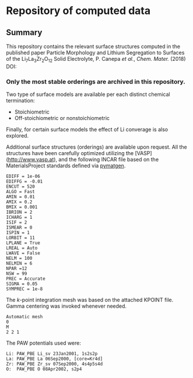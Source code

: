 # Repository of computed data 


## Summary 
This repository contains the relevant surface structures computed in the published paper Particle Morphology and Lithium Segregation to Surfaces of the Li$_7$La$_3$Zr$_2$O$_{12}$ Solid Electrolyte, P. Canepa *et al.*, *Chem. Mater.* (2018) DOI:

### Only the most stable orderings are archived in this repository.

Two type of surface models are available per each distinct chemical termination: 

* Stoichiometric 
* Off-stoichiometric or nonstoichiometric 

Finally, for certain surface models the effect of Li converage is also explored. 

Additional surface structures (orderings) are available upon request. 
All the structures have been carefully optimized utilizing the [VASP] (http://www.vasp.at), and the following INCAR file based on the MaterialsProject standards defined via [pymatgen](http://pymatgen.org).  

```
EDIFF = 1e-06
EDIFFG = -0.01
ENCUT = 520
ALGO = Fast
AMIN = 0.01
AMIX = 0.2
BMIX = 0.001
IBRION = 2
ICHARG = 1
ISIF = 2
ISMEAR = 0
ISPIN = 1
LORBIT = 11
LPLANE = True
LREAL = Auto
LWAVE = False
NELM = 100
NELMIN = 6
NPAR =12
NSW = 99
PREC = Accurate
SIGMA = 0.05
SYMPREC = 1e-8
```
The *k*-point integration mesh was based on the attached KPOINT file. Gamma centering was invoked whenever needed. 

```
Automatic mesh
0
M
2 2 1
```
The PAW potentials used were: 

```
Li: PAW_PBE Li_sv 23Jan2001, 1s2s2p
La: PAW_PBE La 06Sep2000, [core=Kr4d]
Zr: PAW_PBE Zr_sv 07Sep2000, 4s4p5s4d
O:  PAW_PBE O 08Apr2002, s2p4
```